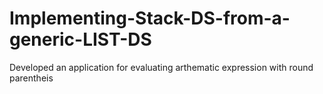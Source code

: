 # Implementing-Stack-DS-from-a-generic-LIST-DS
Developed an application for evaluating arthematic expression with round parentheis
